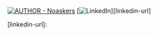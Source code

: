 [![AUTHOR - Noaskers](https://img.shields.io/static/v1?label=AUTHOR&message=NoAskers&color=42a4f5&style=for-the-badge&logo=discord+)](https://github.com/noaskers) [![LinkedIn][linkedin-shield]][linkedin-url]

<a href="https://www.linkedin.com/in/sven-punselie-15a059270/" target="_blank"></a>

[linkedin-shield]: https://img.shields.io/badge/-LinkedIn-black.svg?style=for-the-badge&logo=linkedin&colorB=0077b5

[linkedin-url]: <a href="https://www.linkedin.com/in/sven-punselie-15a059270/" target="_blank"></a>
